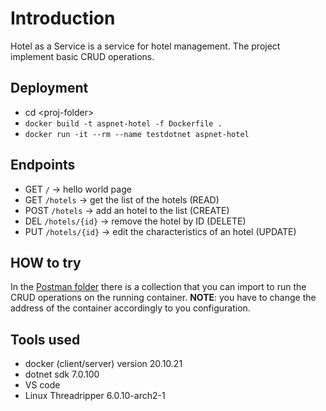 # Introduction
Hotel as a Service is a service for hotel management. The project implement basic CRUD operations. 

## Deployment
- cd \<proj-folder\>
- ```docker build -t aspnet-hotel -f Dockerfile .```
- ```docker run -it --rm --name testdotnet aspnet-hotel```

## Endpoints 
- GET ```/``` -> hello world page
- GET ```/hotels``` -> get the list of the hotels (READ)
- POST ```/hotels``` -> add an hotel to the list (CREATE)
- DEL ```/hotels/{id}``` -> remove the hotel by ID (DELETE)
- PUT ```/hotels/{id}``` -> edit the characteristics of an hotel (UPDATE)

## HOW to try
In the [Postman folder](postman/) there is a collection that you can import to run the CRUD operations on the running container. **NOTE**: you have to change the address of the container accordingly to you configuration. 

## Tools used
- docker (client/server) version 20.10.21
- dotnet sdk 7.0.100
- VS code
- Linux Threadripper 6.0.10-arch2-1